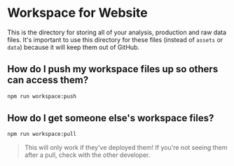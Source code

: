 # Workspace for Website

This is the directory for storing all of your analysis, production and raw data files. It's important to use this directory for these files (instead of `assets` or `data`) because it will keep them out of GitHub.

## How do I push my workspace files up so others can access them?

```sh
npm run workspace:push
```

## How do I get someone else's workspace files?

```sh
npm run workspace:pull
```

> This will only work if they've deployed them! If you're not seeing them after a pull, check with the other developer.
